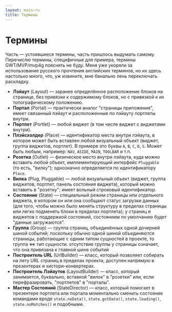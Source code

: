 ```yaml
---
layout: main-ru
title: Термины
---
```


# Термины

Часть — устоявшиеся термины, часть пришлось выдумать самому. Перечислю термины,  специфичные для примера, термины GWT/MVP/mvp4g пояснять не буду. Меня уже укоряли за использование русского прочтения английских терминов, но их здесь настолько много, что, уж извините, мне банально лень переключать раскладку.

* **Лэйаут** (Layout) — заранее определённое расположение блоков на странице, без привязки к содержимому блоков, но с привязкой к их топографическому положению.
* **Портал** (Portal) — практически аналог "страницы приложения", имеет связанный лэйаут и расположенные по лэйауту портлеты внутри.
* **Портлет** (Portlet) — любой виджет (в том числе виджет с виджетами внутри).
* **Плэйсхолдер** (Place) — идентификатор места внутри лэйаута, в которое может быть вставлен любой визуальный объект (виджет, группа виджетов, портлет). В примере это буквы `A`, `B`, `C`, `D`, `S`. Может быть любым, например: `NAV`, `ASIDE`, `MAIN`, `TOOLBAR` и т.п.
* **Розетка** (Outlet) — физическое место внутри лэйаута, куда можно вставить любой объект, имплементирующий интерфейс `Pluggable` (то есть, "вилку"); однозначно определяется по идентификатору `Place`.
* **Вилка** (Plug, Pluggable) — любой визуальный объект (виджет, группа виджетов, портлет, панель состояния виджета), который можно вставить в "розетку"; имеет вольный строковый идентификатор.
* **Состояние** (State) — специальный режим страницы или отдельного виджета, в котором он или она сообщают статус загрузки данных (для того, чтобы можно было менять структуру в пределах страницы или легко подменять блоки в пределах портлета); у страниц и виджетов с поддержкой состояний, состоянием по умолчанию будет "данные загружаются".
* **Группа** (Group) — группа страниц, объединённых одной дочерней шиной событий; поскольку обычно одной шиной объединяются страницы, работающие с одним типом сущностей в проекте, то группа <=> тип сущности. отсутствие группы у страницы означает, что она привязана к главной шине событий
* **Построитель URL** (UrlBuilder) — класс, который позволяет собирать на лету URL страниц в пределах проекта, доступен напрямую в презентерах и хистори-конвертерах.
* **Построитель Лэйаутов** (LayoutBuilder) — класс, который занимается, буквально, вставкой "вилок" в "розетки" или, если перефразировать, "портлетов" в "порталы".
* **Мастер Состояний** (StateDirector) — класс, который помогает в презентере портлета или портала моментально сменить состояние командами вроде `state.noData()`, `state.gotData()`, `state.loading()`, `state.noMatches()` и подобными.

